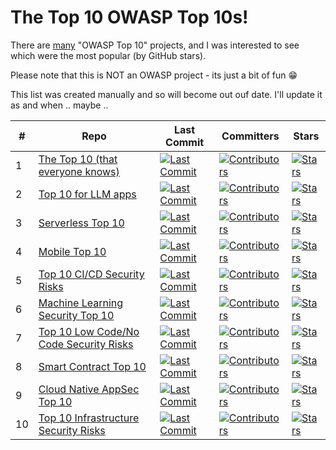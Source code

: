 # The Top 10 OWASP Top 10s!

There are [many](https://github.com/orgs/OWASP/repositories?language=&q=top+10+sort%3Astars&sort=&type=all) "OWASP Top 10" projects, and I was interested to see which were the most popular (by GitHub stars).

Please note that this is NOT an OWASP project - its just a bit of fun 😁

This list was created manually and so will become out ouf date. I'll update it as and when .. maybe ..

| # | Repo | Last Commit | Committers | Stars |
| --- | --- | --- | --- | --- |
| 1 | [The Top 10 (that everyone knows)](https://github.com/OWASP/Top10) | [![Last Commit](https://img.shields.io/github/last-commit/OWASP/Top10)](https://github.com/OWASP/Top10/commits) | [![Contributors](https://img.shields.io/github/contributors/OWASP/Top10)](https://github.com/OWASP/Top10/graphs/contributors) | [![Stars](https://img.shields.io/github/stars/OWASP/Top10)](https://github.com/OWASP/Top10/stargazers) |
| 2 | [Top 10 for LLM apps](https://github.com/OWASP/www-project-top-10-for-large-language-model-applications) | [![Last Commit](https://img.shields.io/github/last-commit/OWASP/www-project-top-10-for-large-language-model-applications)](https://github.com/OWASP/www-project-top-10-for-large-language-model-applications/commits) | [![Contributors](https://img.shields.io/github/contributors/OWASP/www-project-top-10-for-large-language-model-applications)](https://github.com/OWASP/www-project-top-10-for-large-language-model-applications/graphs/contributors) | [![Stars](https://img.shields.io/github/stars/OWASP/www-project-top-10-for-large-language-model-applications)](https://github.com/OWASP/www-project-top-10-for-large-language-model-applications/stargazers) |
| 3 | [Serverless Top 10](https://github.com/OWASP/Serverless-Top-10-Project) | [![Last Commit](https://img.shields.io/github/last-commit/OWASP/Serverless-Top-10-Project)](https://github.com/OWASP/Serverless-Top-10-Project/commits) | [![Contributors](https://img.shields.io/github/contributors/OWASP/Serverless-Top-10-Project)](https://github.com/OWASP/Serverless-Top-10-Project/graphs/contributors) | [![Stars](https://img.shields.io/github/stars/OWASP/Serverless-Top-10-Project)](https://github.com/OWASP/Serverless-Top-10-Project/stargazers) |
| 4 | [Mobile Top 10](https://github.com/OWASP/www-project-mobile-top-10) | [![Last Commit](https://img.shields.io/github/last-commit/OWASP/www-project-mobile-top-10)](https://github.com/OWASP/www-project-mobile-top-10/commits) | [![Contributors](https://img.shields.io/github/contributors/OWASP/www-project-mobile-top-10)](https://github.com/OWASP/www-project-mobile-top-10/graphs/contributors) | [![Stars](https://img.shields.io/github/stars/OWASP/www-project-mobile-top-10)](https://github.com/OWASP/www-project-mobile-top-10/stargazers) |
| 5 | [Top 10 CI/CD Security Risks](https://github.com/OWASP/www-project-top-10-ci-cd-security-risks) | [![Last Commit](https://img.shields.io/github/last-commit/OWASP/www-project-top-10-ci-cd-security-risks)](https://github.com/OWASP/www-project-top-10-ci-cd-security-risks/commits) | [![Contributors](https://img.shields.io/github/contributors/OWASP/www-project-top-10-ci-cd-security-risks)](https://github.com/OWASP/www-project-top-10-ci-cd-security-risks/graphs/contributors) | [![Stars](https://img.shields.io/github/stars/OWASP/www-project-top-10-ci-cd-security-risks)](https://github.com/OWASP/www-project-top-10-ci-cd-security-risks/stargazers) |
| 6 | [Machine Learning Security Top 10](https://github.com/OWASP/www-project-machine-learning-security-top-10) | [![Last Commit](https://img.shields.io/github/last-commit/OWASP/www-project-machine-learning-security-top-10)](https://github.com/OWASP/www-project-machine-learning-security-top-10/commits) | [![Contributors](https://img.shields.io/github/contributors/OWASP/www-project-machine-learning-security-top-10)](https://github.com/OWASP/www-project-machine-learning-security-top-10/graphs/contributors) | [![Stars](https://img.shields.io/github/stars/OWASP/www-project-machine-learning-security-top-10)](https://github.com/OWASP/www-project-machine-learning-security-top-10/stargazers) |
| 7 | [Top 10 Low Code/No Code Security Risks](https://github.com/OWASP/www-project-top-10-low-code-no-code-security-risks) | [![Last Commit](https://img.shields.io/github/last-commit/OWASP/www-project-top-10-low-code-no-code-security-risks)](https://github.com/OWASP/www-project-top-10-low-code-no-code-security-risks/commits) | [![Contributors](https://img.shields.io/github/contributors/OWASP/www-project-top-10-low-code-no-code-security-risks)](https://github.com/OWASP/www-project-top-10-low-code-no-code-security-risks/graphs/contributors) | [![Stars](https://img.shields.io/github/stars/OWASP/www-project-top-10-low-code-no-code-security-risks)](https://github.com/OWASP/www-project-top-10-low-code-no-code-security-risks/stargazers) |
| 8 | [Smart Contract Top 10](https://github.com/OWASP/www-project-smart-contract-top-10) | [![Last Commit](https://img.shields.io/github/last-commit/OWASP/www-project-smart-contract-top-10)](https://github.com/OWASP/www-project-smart-contract-top-10/commits) | [![Contributors](https://img.shields.io/github/contributors/OWASP/www-project-smart-contract-top-10)](https://github.com/OWASP/www-project-smart-contract-top-10/graphs/contributors) | [![Stars](https://img.shields.io/github/stars/OWASP/www-project-smart-contract-top-10)](https://github.com/OWASP/www-project-smart-contract-top-10/stargazers) |
| 9 | [Cloud Native AppSec Top 10](https://github.com/OWASP/www-project-cloud-native-application-security-top-10) | [![Last Commit](https://img.shields.io/github/last-commit/OWASP/www-project-cloud-native-application-security-top-10)](https://github.com/OWASP/www-project-cloud-native-application-security-top-10/commits) | [![Contributors](https://img.shields.io/github/contributors/OWASP/www-project-cloud-native-application-security-top-10)](https://github.com/OWASP/www-project-cloud-native-application-security-top-10/graphs/contributors) | [![Stars](https://img.shields.io/github/stars/OWASP/www-project-cloud-native-application-security-top-10)](https://github.com/OWASP/www-project-cloud-native-application-security-top-10/stargazers) |
| 10 | [Top 10 Infrastructure Security Risks](https://github.com/OWASP/www-project-top-10-infrastructure-security-risks) | [![Last Commit](https://img.shields.io/github/last-commit/OWASP/www-project-top-10-infrastructure-security-risks)](https://github.com/OWASP/www-project-top-10-infrastructure-security-risks/commits) | [![Contributors](https://img.shields.io/github/contributors/OWASP/www-project-top-10-infrastructure-security-risks)](https://github.com/OWASP/www-project-top-10-infrastructure-security-risks/graphs/contributors) | [![Stars](https://img.shields.io/github/stars/OWASP/www-project-top-10-infrastructure-security-risks)](https://github.com/OWASP/www-project-top-10-infrastructure-security-risks/stargazers) |
